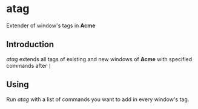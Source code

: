 # atag

Extender of window's tags in **Acme**

## Introduction

_atag_ extends all tags of existing and new windows of **Acme** with specified commands after `|`

## Using

Run _atag_ with a list of commands you want to add in every window's tag.
